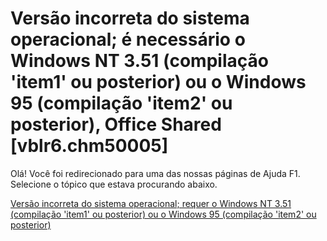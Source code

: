 
# Versão incorreta do sistema operacional; é necessário o Windows NT 3.51 (compilação 'item1' ou posterior) ou o Windows 95 (compilação 'item2' ou posterior), Office Shared [vblr6.chm50005]

Olá! Você foi redirecionado para uma das nossas páginas de Ajuda F1. Selecione o tópico que estava procurando abaixo.

[Versão incorreta do sistema operacional; requer o Windows NT 3.51 (compilação 'item1' ou posterior) ou o Windows 95 (compilação 'item2' ou posterior)](http://msdn.microsoft.com/library/ddc2e94c-9de0-d1dc-2c3d-9d5486ccdfda%28Office.15%29.aspx)
